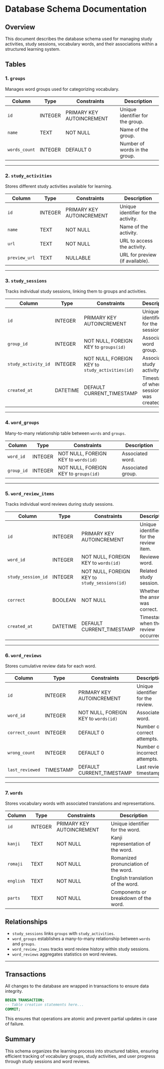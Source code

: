 # Database Schema Documentation

## Overview
This document describes the database schema used for managing study activities, study sessions, vocabulary words, and their associations within a structured learning system.

## Tables

### 1. `groups`
Manages word groups used for categorizing vocabulary.

| Column       | Type    | Constraints                 | Description                         |
|-------------|--------|----------------------------|-------------------------------------|
| `id`        | INTEGER | PRIMARY KEY AUTOINCREMENT | Unique identifier for the group.   |
| `name`      | TEXT    | NOT NULL                   | Name of the group.                 |
| `words_count` | INTEGER | DEFAULT 0                | Number of words in the group.      |

---
### 2. `study_activities`
Stores different study activities available for learning.

| Column       | Type    | Constraints                 | Description                          |
|-------------|--------|----------------------------|--------------------------------------|
| `id`        | INTEGER | PRIMARY KEY AUTOINCREMENT | Unique identifier for the activity. |
| `name`      | TEXT    | NOT NULL                   | Name of the activity.               |
| `url`       | TEXT    | NOT NULL                   | URL to access the activity.         |
| `preview_url` | TEXT  | NULLABLE                   | URL for preview (if available).     |

---
### 3. `study_sessions`
Tracks individual study sessions, linking them to groups and activities.

| Column             | Type     | Constraints                      | Description                                  |
|-------------------|---------|---------------------------------|----------------------------------------------|
| `id`              | INTEGER | PRIMARY KEY AUTOINCREMENT      | Unique identifier for the session.         |
| `group_id`        | INTEGER | NOT NULL, FOREIGN KEY to `groups(id)` | Associated word group.                     |
| `study_activity_id` | INTEGER | NOT NULL, FOREIGN KEY to `study_activities(id)` | Associated study activity.         |
| `created_at`      | DATETIME | DEFAULT CURRENT_TIMESTAMP       | Timestamp of when session was created.      |

---
### 4. `word_groups`
Many-to-many relationship table between `words` and `groups`.

| Column     | Type    | Constraints                   | Description                              |
|-----------|--------|------------------------------|------------------------------------------|
| `word_id` | INTEGER | NOT NULL, FOREIGN KEY to `words(id)` | Associated word.                        |
| `group_id` | INTEGER | NOT NULL, FOREIGN KEY to `groups(id)` | Associated group.                       |

---
### 5. `word_review_items`
Tracks individual word reviews during study sessions.

| Column          | Type     | Constraints                          | Description                                      |
|---------------|---------|-------------------------------------|--------------------------------------------------|
| `id`          | INTEGER | PRIMARY KEY AUTOINCREMENT         | Unique identifier for the review item.          |
| `word_id`     | INTEGER | NOT NULL, FOREIGN KEY to `words(id)` | Reviewed word.                                  |
| `study_session_id` | INTEGER | NOT NULL, FOREIGN KEY to `study_sessions(id)` | Related study session.              |
| `correct`     | BOOLEAN | NOT NULL                            | Whether the answer was correct.                 |
| `created_at`  | DATETIME | DEFAULT CURRENT_TIMESTAMP          | Timestamp when the review occurred.            |

---
### 6. `word_reviews`
Stores cumulative review data for each word.

| Column         | Type     | Constraints                         | Description                              |
|--------------|---------|----------------------------------|------------------------------------------|
| `id`        | INTEGER | PRIMARY KEY AUTOINCREMENT       | Unique identifier for the review.      |
| `word_id`   | INTEGER | NOT NULL, FOREIGN KEY to `words(id)` | Associated word.                       |
| `correct_count` | INTEGER | DEFAULT 0                    | Number of correct attempts.            |
| `wrong_count`   | INTEGER | DEFAULT 0                    | Number of incorrect attempts.          |
| `last_reviewed` | TIMESTAMP | DEFAULT CURRENT_TIMESTAMP    | Last review timestamp.                 |

---
### 7. `words`
Stores vocabulary words with associated translations and representations.

| Column     | Type    | Constraints                 | Description                                   |
|-----------|--------|----------------------------|-----------------------------------------------|
| `id`      | INTEGER | PRIMARY KEY AUTOINCREMENT | Unique identifier for the word.              |
| `kanji`   | TEXT    | NOT NULL                   | Kanji representation of the word.            |
| `romaji`  | TEXT    | NOT NULL                   | Romanized pronunciation of the word.         |
| `english` | TEXT    | NOT NULL                   | English translation of the word.             |
| `parts`   | TEXT    | NOT NULL                   | Components or breakdown of the word.         |

## Relationships
- `study_sessions` links `groups` with `study_activities`.
- `word_groups` establishes a many-to-many relationship between `words` and `groups`.
- `word_review_items` tracks word review history within study sessions.
- `word_reviews` aggregates statistics on word reviews.

---
## Transactions
All changes to the database are wrapped in transactions to ensure data integrity.

```sql
BEGIN TRANSACTION;
-- Table creation statements here...
COMMIT;
```

This ensures that operations are atomic and prevent partial updates in case of failure.

## Summary
This schema organizes the learning process into structured tables, ensuring efficient tracking of vocabulary groups, study activities, and user progress through study sessions and word reviews.
